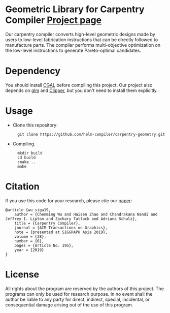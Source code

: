 # Geometric Library for Carpentry Compiler [Project page](https://grail.cs.washington.edu/projects/carpentrycompiler/)

Our carpentry compiler converts high-level geometric designs made by users to low-level fabrication instructions that can be directly followed to manufacture parts. The compiler performs multi-objective optimization on the low-level instructions to generate Pareto-optimal candidates.

# Dependency

You should install [CGAL](https://github.com/CGAL/cgal) before compiling this project.
Our project also depends on [glm](https://github.com/g-truc/glm.git) and [Clipper](http://www.angusj.com/delphi/clipper.php), but you don't need to install them explicitly.

# Usage

- Clone this repository:

        git clone https://github.com/helm-compiler/carpentry-geometry.git

- Compiling.

        mkdir build
        cd build
        cmake ..
        make

# Citation
If you use this code for your research, please cite our [paper](hhttps://grail.cs.washington.edu/projects/carpentrycompiler/files/CarpentryCompiler.pdf):

```
@article {wu_siga19,
    author = {Chenming Wu and Haisen Zhao and Chandrakana Nandi and Jeffrey I. Lipton and Zachary Tatlock and Adriana Schulz},
    title = {Carpentry Compiler},
    journal = {ACM Transactions on Graphics},
    note = {presented at SIGGRAPH Asia 2019},
    volume = {38},
    number = {6},
    pages = {Article No. 195},
    year = {2019}
}
```

# License
All rights about the program are reserved by the authors of this project. The programs can only be used for research purpose. In no event shall the author be liable to any party for direct, indirect, special, incidental, or consequential damage arising out of the use of this program.